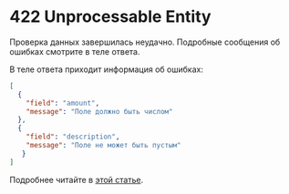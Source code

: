 # 422 Unprocessable Entity

Проверка данных завершилась неудачно. 
Подробные сообщения об ошибках смотрите в теле ответа.

В теле ответа приходит информация об ошибках:

```json
[
  {
	"field": "amount",
	"message": "Поле должно быть числом"
  },
  {
	"field": "description",
	"message": "Поле не может быть пустым"
   }
]
```

Подробнее читайте в [этой статье](../unprocessable-entity-format.md).
